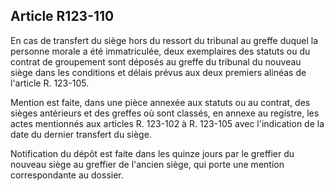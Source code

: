 Article R123-110
----
En cas de transfert du siège hors du ressort du tribunal au greffe duquel la
personne morale a été immatriculée, deux exemplaires des statuts ou du contrat
de groupement sont déposés au greffe du tribunal du nouveau siège dans les
conditions et délais prévus aux deux premiers alinéas de l'article R. 123-105.

Mention est faite, dans une pièce annexée aux statuts ou au contrat, des sièges
antérieurs et des greffes où sont classés, en annexe au registre, les actes
mentionnés aux articles R. 123-102 à R. 123-105 avec l'indication de la date du
dernier transfert du siège.

Notification du dépôt est faite dans les quinze jours par le greffier du nouveau
siège au greffier de l'ancien siège, qui porte une mention correspondante au
dossier.
